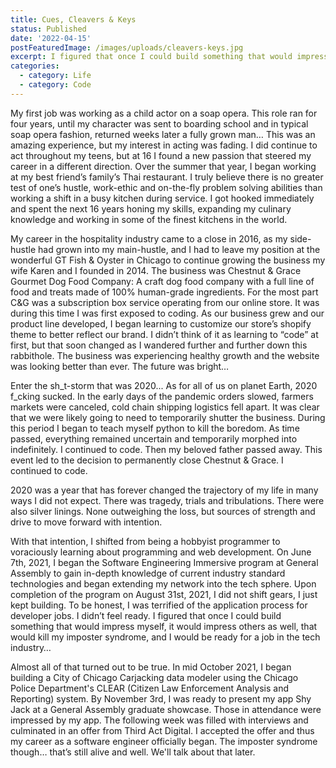 ```yaml
---
title: Cues, Cleavers & Keys
status: Published
date: '2022-04-15'
postFeaturedImage: /images/uploads/cleavers-keys.jpg
excerpt: I figured that once I could build something that would impress myself, it would impress others as well, that would kill my imposter syndrome, and I would be ready for a job in the tech industry…   
categories:
  - category: Life
  - category: Code
---
```


My first job was working as a child actor on a soap opera. This role ran for four years, until my character was sent to boarding school and in typical soap opera fashion, returned weeks later a fully grown man… This was an amazing experience, but my interest in acting was fading. I did continue to act throughout my teens, but at 16 I found a new passion that steered my career in a different direction. Over the summer that year, I began working at my best friend’s family’s Thai restaurant. I truly believe there is no greater test of one’s hustle, work-ethic and on-the-fly problem solving abilities than working a shift in a busy kitchen during service. I got hooked immediately and spent the next 16 years honing my skills, expanding my culinary knowledge and working in some of the finest kitchens in the world.

My career in the hospitality industry came to a close in 2016, as my side-hustle had grown into my main-hustle, and I had to leave my position at the wonderful GT Fish & Oyster in Chicago to continue growing the business my wife Karen and I founded in 2014. The business was Chestnut & Grace Gourmet Dog Food Company: A craft dog food company with a full line of food and treats made of 100% human-grade ingredients. For the most part C&G was a subscription box service operating from our online store. It was during this time I was first exposed to coding. As our business grew and our product line developed, I began learning to customize our store’s shopify theme to better reflect our brand. I didn’t think of it as learning to “code” at first, but that soon changed as I wandered further and further down this rabbithole. The business was experiencing healthy growth and the website was looking better than ever. The future was bright…

Enter the sh_t-storm that was 2020... As for all of us on planet Earth, 2020 f_cking sucked. In the early days of the pandemic orders slowed, farmers markets were canceled, cold chain shipping logistics fell apart. It was clear that we were likely going to need to temporarily shutter the business. During this period I began to teach myself python to kill the boredom. As time passed, everything remained uncertain and temporarily morphed into indefinitely. I continued to code. Then my beloved father passed away. This event led to the decision to permanently close Chestnut & Grace. I continued to code.

2020 was a year that has forever changed the trajectory of my life in many ways I did not expect. There was tragedy, trials and tribulations. There were also silver linings. None outweighing the loss, but sources of strength and drive to move forward with intention. 

With that intention, I shifted from being a hobbyist programmer to voraciously learning about programming and web development. On June 7th, 2021, I began the Software Engineering Immersive program at General Assembly to gain in-depth knowledge of current industry standard technologies and began extending my network into the tech sphere. Upon completion of the program on August 31st, 2021, I did not shift gears, I just kept building. To be honest, I was terrified of the application process for developer jobs. I didn’t feel ready. I figured that once I could build something that would impress myself, it would impress others as well, that would kill my imposter syndrome, and I would be ready for a job in the tech industry…  

Almost all of that turned out to be true. In mid October 2021, I began building a City of Chicago Carjacking data modeler using the Chicago Police Department's CLEAR (Citizen Law Enforcement Analysis and Reporting) system. By November 3rd, I was ready to present my app Shy Jack at a General Assembly graduate showcase. Those in attendance were impressed by my app. The following week was filled with interviews and culminated in an offer from Third Act Digital. I accepted the offer and thus my career as a software engineer officially began. The imposter syndrome though… that’s still alive and well. We'll talk about that later.